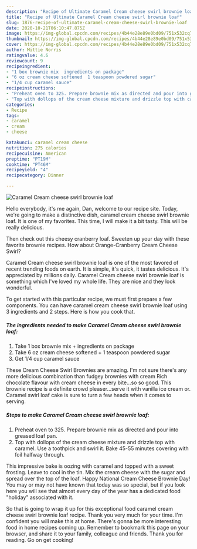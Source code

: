 ```yaml
---
description: "Recipe of Ultimate Caramel Cream cheese swirl brownie loaf"
title: "Recipe of Ultimate Caramel Cream cheese swirl brownie loaf"
slug: 1876-recipe-of-ultimate-caramel-cream-cheese-swirl-brownie-loaf
date: 2020-10-21T06:10:47.875Z
image: https://img-global.cpcdn.com/recipes/4b44e28e89e0bd09/751x532cq70/caramel-cream-cheese-swirl-brownie-loaf-recipe-main-photo.jpg
thumbnail: https://img-global.cpcdn.com/recipes/4b44e28e89e0bd09/751x532cq70/caramel-cream-cheese-swirl-brownie-loaf-recipe-main-photo.jpg
cover: https://img-global.cpcdn.com/recipes/4b44e28e89e0bd09/751x532cq70/caramel-cream-cheese-swirl-brownie-loaf-recipe-main-photo.jpg
author: Mittie Norris
ratingvalue: 4.6
reviewcount: 9
recipeingredient:
- "1 box brownie mix  ingredients on package"
- "6 oz cream cheese softened  1 teaspoon powdered sugar"
- "1/4 cup caramel sauce"
recipeinstructions:
- "Preheat oven to 325. Prepare brownie mix as directed and pour into greased loaf pan."
- "Top with dollops of the cream cheese mixture and drizzle top with caramel. Use a toothpick and swirl it. Bake 45-55 minutes covering with foil halfway through."
categories:
- Recipe
tags:
- caramel
- cream
- cheese

katakunci: caramel cream cheese 
nutrition: 275 calories
recipecuisine: American
preptime: "PT19M"
cooktime: "PT46M"
recipeyield: "4"
recipecategory: Dinner

---
```



![Caramel Cream cheese swirl brownie loaf](https://img-global.cpcdn.com/recipes/4b44e28e89e0bd09/751x532cq70/caramel-cream-cheese-swirl-brownie-loaf-recipe-main-photo.jpg)

Hello everybody, it's me again, Dan, welcome to our recipe site. Today, we're going to make a distinctive dish, caramel cream cheese swirl brownie loaf. It is one of my favorites. This time, I will make it a bit tasty. This will be really delicious.

Then check out this cheesy cranberry loaf. Sweeten up your day with these favorite brownie recipes. How about Orange-Cranberry Cream Cheese Swirl?

Caramel Cream cheese swirl brownie loaf is one of the most favored of recent trending foods on earth. It is simple, it's quick, it tastes delicious. It's appreciated by millions daily. Caramel Cream cheese swirl brownie loaf is something which I've loved my whole life. They are nice and they look wonderful.


To get started with this particular recipe, we must first prepare a few components. You can have caramel cream cheese swirl brownie loaf using 3 ingredients and 2 steps. Here is how you cook that.

<!--inarticleads1-->

##### The ingredients needed to make Caramel Cream cheese swirl brownie loaf:

1. Take 1 box brownie mix + ingredients on package
1. Take 6 oz cream cheese softened + 1 teaspoon powdered sugar
1. Get 1/4 cup caramel sauce


These Cream Cheese Swirl Brownies are amazing. I&#39;m not sure there&#39;s any more delicious combination than fudgey brownies with cream Rich chocolate flavour with cream cheese in every bite…so so good. This brownie recipe is a definite crowd pleaser…serve it with vanilla ice cream or. Caramel swirl loaf cake is sure to turn a few heads when it comes to serving. 

<!--inarticleads2-->

##### Steps to make Caramel Cream cheese swirl brownie loaf:

1. Preheat oven to 325. Prepare brownie mix as directed and pour into greased loaf pan.
1. Top with dollops of the cream cheese mixture and drizzle top with caramel. Use a toothpick and swirl it. Bake 45-55 minutes covering with foil halfway through.


This impressive bake is oozing with caramel and topped with a sweet frosting. Leave to cool in the tin. Mix the cream cheese with the sugar and spread over the top of the loaf. Happy National Cream Cheese Brownie Day! You may or may not have known that today was so special, but if you look here you will see that almost every day of the year has a dedicated food &#34;holiday&#34; associated with it. 

So that is going to wrap it up for this exceptional food caramel cream cheese swirl brownie loaf recipe. Thank you very much for your time. I'm confident you will make this at home. There's gonna be more interesting food in home recipes coming up. Remember to bookmark this page on your browser, and share it to your family, colleague and friends. Thank you for reading. Go on get cooking!
